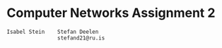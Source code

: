 # Computer Networks Assignment 2
    Isabel Stein    Stefan Deelen
                    stefand21@ru.is
